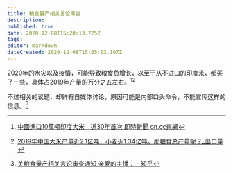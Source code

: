 ```yaml
---
title: 粮食量产相关言论审查
description: 
published: true
date: 2020-12-08T15:20:13.775Z
tags: 
editor: markdown
dateCreated: 2020-12-08T15:05:03.107Z
---
```


2020年的水灾以及疫情，可能导致粮食负增长，以至于从不进口的印度米，都买了一些，具体占2019年产量的万分之五左右。[^20201208150251][^pvnIb]

[^20201208150251]: [中國進口10萬噸印度大米　近30年首次 即時新聞 on.cc東網](https://web.archive.org/web/20201208150251/https://hk.on.cc/hk/bkn/cnt/cnnews/20201205/bkn-20201205093851148-1205_00952_001.html)

[^pvnIb]: [2019年中国大米产量近2.1亿吨，小麦近1.34亿吨，那粮食总产量呢？_出口量](https://archive.is/pvnIb "https://www.sohu.com/a/361136291_100110525")

不过相关的议题，却鲜有自媒体讨论，原因可能是内部口头命令，不能宣传这样的信息。[^ylgUN]

[^ylgUN]: [关粮食量产相关言论审查通知 亲爱的主播： - 知乎](https://archive.is/ylgUN "https://zhuanlan.zhihu.com/p/321958261")

<!--
+ [用数据辟谣！中国进口印度十万吨大米，印媒称中国或遭遇粮食危机__财经头条](https://web.archive.org/web/20201208150252/https://cj.sina.com.cn/articles/view/6237772252/173ccd9dc020014ve8 "https://archive.is/FKK1i")
+ [越南优势不再！30年来首次，中国将从印度进口大米_出口国](https://archive.is/wvhIG "https://www.sohu.com/a/436258625_194632")
-->
